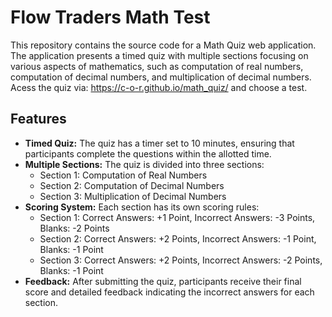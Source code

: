 

# Flow Traders Math Test

This repository contains the source code for a Math Quiz web application. The application presents a timed quiz with multiple sections focusing on various aspects of mathematics, such as computation of real numbers, computation of decimal numbers, and multiplication of decimal numbers. Acess the quiz via:  https://c-o-r.github.io/math_quiz/ and choose a test.

## Features

- **Timed Quiz:** The quiz has a timer set to 10 minutes, ensuring that participants complete the questions within the allotted time.
- **Multiple Sections:** The quiz is divided into three sections:
  - Section 1: Computation of Real Numbers
  - Section 2: Computation of Decimal Numbers
  - Section 3: Multiplication of Decimal Numbers
- **Scoring System:** Each section has its own scoring rules:
  - Section 1: Correct Answers: +1 Point, Incorrect Answers: -3 Points, Blanks: -2 Points
  - Section 2: Correct Answers: +2 Points, Incorrect Answers: -1 Point, Blanks: -1 Point
  - Section 3: Correct Answers: +2 Points, Incorrect Answers: -2 Points, Blanks: -1 Point
- **Feedback:** After submitting the quiz, participants receive their final score and detailed feedback indicating the incorrect answers for each section.
